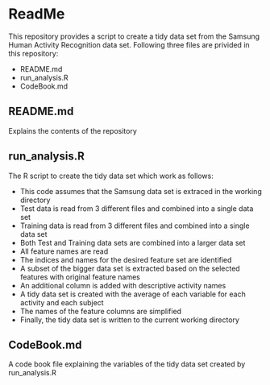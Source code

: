 ReadMe
==========================

This repository provides a script to create a tidy data set from the Samsung Human Activity Recognition data set. Following three files are privided in this repository: 
* README.md
* run_analysis.R
* CodeBook.md


README.md
----------------
Explains the contents of the repository 

run_analysis.R
-----------------
The R script to create the tidy data set which work as follows:

* This code assumes that the Samsung data set is extraced in the working directory
* Test data is read from 3 different files and combined into a single data set
* Training data is read from 3 different files and combined into a single data set
* Both Test and Training data sets are combined into a larger data set
* All feature names are read
* The indices and names for the desired feature set are identified 
* A subset of the bigger data set is extracted based on the selected features  with original feature names 
* An additional column is added with descriptive activity names 
* A tidy data set is created with the average of each variable for each activity and each subject
* The names of the feature columns are simplified 
* Finally, the tidy data set is written to the current working directory

CodeBook.md
-----------------
A code book file explaining the variables of the tidy data set created by run_analysis.R   
